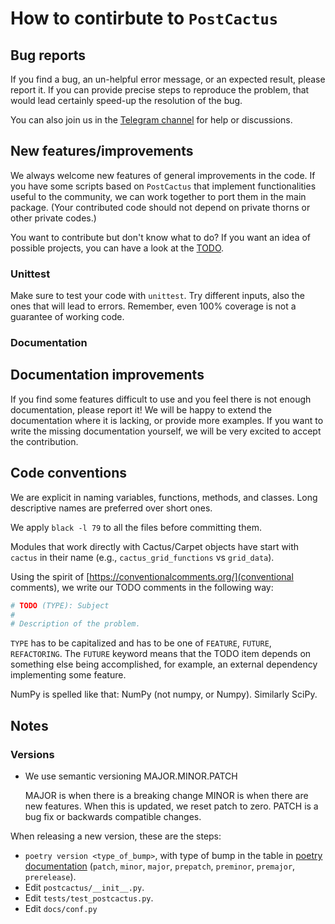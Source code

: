 # How to contirbute to `PostCactus`

## Bug reports

If you find a bug, an un-helpful error message, or an expected result, please
report it. If you can provide precise steps to reproduce the problem, that would
lead certainly speed-up the resolution of the bug.

You can also join us in the [Telegram channel](https://t.me/postcactus) for help or
discussions.

## New features/improvements

We always welcome new features of general improvements in the code. If you have
some scripts based on ``PostCactus`` that implement functionalities useful to
the community, we can work together to port them in the main package. (Your
contributed code should not depend on private thorns or other private codes.)

You want to contribute but don't know what to do? If you want an idea of
possible projects, you can have a look at the [TODO](TODO.md "TODO").

### Unittest

Make sure to test your code with `unittest`. Try different inputs, also the ones
that will lead to errors. Remember, even 100% coverage is not a guarantee of
working code.

### Documentation

## Documentation improvements

If you find some features difficult to use and you feel there is not enough
documentation, please report it! We will be happy to extend the documentation
where it is lacking, or provide more examples. If you want to write the missing
documentation yourself, we will be very excited to accept the contribution.

## Code conventions

We are explicit in naming variables, functions, methods, and classes. Long
descriptive names are preferred over short ones.

We apply `black -l 79` to all the files before committing them.

Modules that work directly with Cactus/Carpet objects have start with `cactus`
in their name (e.g., `cactus_grid_functions` vs `grid_data`).

Using the spirit of [https://conventionalcomments.org/](conventional comments),
we write our TODO comments in the following way:

```python
# TODO (TYPE): Subject
#
# Description of the problem.
```

`TYPE` has to be capitalized and has to be one of `FEATURE`, `FUTURE`,
`REFACTORING`. The `FUTURE` keyword means that the TODO item
depends on something else being accomplished, for example, an external
dependency implementing some feature.

NumPy is spelled like that: NumPy (not numpy, or Numpy). Similarly SciPy.

## Notes

### Versions

- We use semantic versioning MAJOR.MINOR.PATCH

  MAJOR is when there is a breaking change
  MINOR is when there are new features. When this is updated, we reset patch
  to zero.
  PATCH is a bug fix or backwards compatible changes.

When releasing a new version, these are the steps:

- `poetry version <type_of_bump>`, with type of bump in the table in [poetry
  documentation](https://python-poetry.org/docs/cli/#version) (`patch`,
  `minor`, `major`, `prepatch`, `preminor`, `premajor`, `prerelease`).
- Edit `postcactus/__init__.py`.
- Edit `tests/test_postcactus.py`.
- Edit `docs/conf.py`

